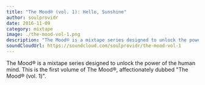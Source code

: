 ```yaml
---
title: "The Mood® (vol. 1): Hello, Sunshine"
author: soulprovidr
date: 2016-11-09
category: mixtape
image: ./the-mood-vol-1.png
description: "The Mood® is a mixtape series designed to unlock the power of the human mind."
soundCloudUrl: https://soundcloud.com/soulprovidr/the-mood-vol-1
---
```


The Mood® is a mixtape series designed to unlock the power of the human mind. This is the first volume of The Mood®, affectionately dubbed "The Mood® (vol. 1)".